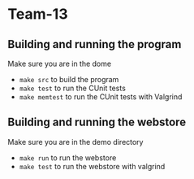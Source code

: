 # Team-13

## Building and running the program
Make sure you are in the dome 
* `make src` to build the program
* `make test` to run the CUnit tests
* `make memtest` to run the CUnit tests with Valgrind

## Building and running the webstore
Make sure you are in the demo directory

* `make run` to run the webstore
* `make test` to run the webstore with valgrind
